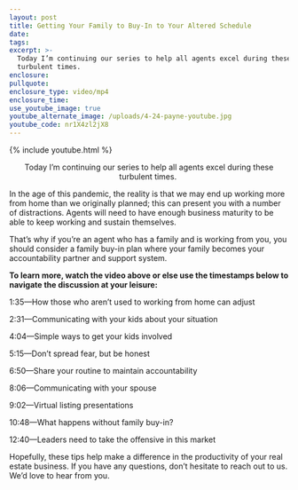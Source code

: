 ```yaml
---
layout: post
title: Getting Your Family to Buy-In to Your Altered Schedule
date:
tags:
excerpt: >-
  Today I’m continuing our series to help all agents excel during these
  turbulent times.
enclosure:
pullquote:
enclosure_type: video/mp4
enclosure_time:
use_youtube_image: true
youtube_alternate_image: /uploads/4-24-payne-youtube.jpg
youtube_code: nr1X4zl2jX8
---
```


{% include youtube.html %}<center>Today I’m continuing our series to help all agents excel during these turbulent times.&nbsp;</center>

In the age of this pandemic, the reality is that we may end up working more from home than we originally planned; this can present you with a number of distractions. Agents will need to have enough business maturity to be able to keep working and sustain themselves.

That’s why if you’re an agent who has a family and is working from you, you should consider a family buy-in plan where your family becomes your accountability partner and support system.

**To learn more, watch the video above or else use the timestamps below to navigate the discussion at your leisure:**

1:35—How those who aren’t used to working from home can adjust

2:31—Communicating with your kids about your situation

4:04—Simple ways to get your kids involved

5:15—Don’t spread fear, but be honest

6:50—Share your routine to maintain accountability

8:06—Communicating with your spouse

9:02—Virtual listing presentations

10:48—What happens without family buy-in?

12:40—Leaders need to take the offensive in this market

Hopefully, these tips help make a difference in the productivity of your real estate business. If you have any questions, don’t hesitate to reach out to us. We’d love to hear from you.